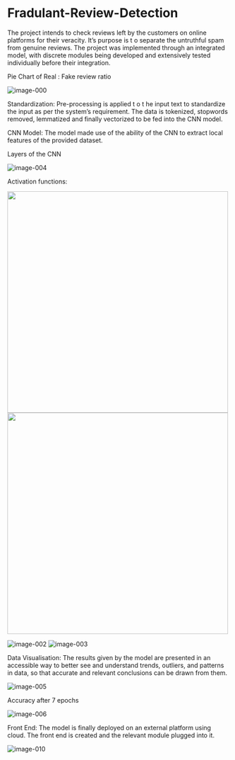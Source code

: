 # Fradulant-Review-Detection
The project intends to check reviews left by the customers on online platforms for their veracity. It’s purpose is t o separate the untruthful spam from genuine reviews. The project was implemented through an integrated model, with discrete modules being developed and extensively tested individually before their integration.

Pie Chart of Real : Fake review ratio

![image-000](https://user-images.githubusercontent.com/72322378/143286392-d55482b3-734a-4d4f-a7d5-0b2bc132711c.jpg)


Standardization: Pre-processing is applied t o t he input text to standardize the input as per the system’s requirement. The data is tokenized, stopwords removed, lemmatized and finally vectorized to be fed into the CNN model.


CNN Model: The model made use of the ability of the CNN to extract local features of the provided dataset.

Layers of the CNN

![image-004](https://user-images.githubusercontent.com/72322378/143286837-06644c4c-07be-4ac6-954b-4243f8c9015b.jpg)

Activation functions:

<img src="https://user-images.githubusercontent.com/72322378/143286882-aa09c3ec-104b-4425-a383-57dbb3f268f1.jpg" width="500">     <img src="https://user-images.githubusercontent.com/72322378/143286894-1fe9ee38-cc6c-48d3-a576-afea92df3ad9.jpg " width="500">



![image-002](https://user-images.githubusercontent.com/72322378/143286882-aa09c3ec-104b-4425-a383-57dbb3f268f1.jpg )
![image-003](https://user-images.githubusercontent.com/72322378/143286894-1fe9ee38-cc6c-48d3-a576-afea92df3ad9.jpg )




Data Visualisation: The results given by the model are presented in an accessible way to better see and understand trends, outliers, and patterns in data, so that accurate and relevant conclusions can be drawn from them.

![image-005](https://user-images.githubusercontent.com/72322378/143287028-74e0befd-28ff-4801-93c7-59c84e206f8d.jpg)

Accuracy after 7 epochs

![image-006](https://user-images.githubusercontent.com/72322378/143287192-3ba79630-749c-4975-995a-3d0dbab8d5a3.jpg)




Front End: The model is finally deployed on an external platform using cloud. The front end is created and the relevant module plugged into it.

![image-010](https://user-images.githubusercontent.com/72322378/143287316-20caffe2-edda-4de2-8501-c837e0fe9ab5.jpg)



